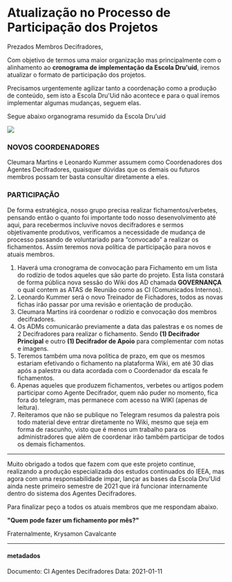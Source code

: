 # Atualização no Processo de Participação dos Projetos

Prezados Membros Decifradores,

Com objetivo de termos uma maior organização mas principalmente com o alinhamento ao **cronograma de implementação da Escola Dru'uid**, iremos atualizar o formato de participação dos projetos.

Precisamos urgentemente agilizar tanto a coordenação como a produção de conteúdo, sem isto a Escola Dru'Uid não acontece e para o qual iremos implementar algumas mudanças, seguem elas.

Segue abaixo organograma resumido da Escola Dru'uid

![](escola-druiid-organograma-resumido-v2.png)

### NOVOS COORDENADORES
Cleumara Martins e Leonardo Kummer assumem como Coordenadores dos Agentes Decifradores, quaisquer dúvidas que os demais ou futuros membros possam ter basta consultar diretamente a eles.

### PARTICIPAÇÃO
De forma estratégica, nosso grupo precisa realizar fichamentos/verbetes, pensando então o quanto foi importante todo nosso desenvolvimento até aqui, para recebermos incluvive novos decifradores e sermos objetivamente produtivos, verificamos a necessidade de mudança de processo passando de voluntariado para “convocado” a realizar os fichamentos. Assim teremos nova política de participação para novos e atuais membros. 

1. Haverá uma cronograma de convocação para Fichamento em um lista do rodízio de todos aqueles que são parte do projeto. Esta lista constará de forma pública nova sessão do Wiki dos AD chamada **GOVERNANÇA** o qual contem as ATAS de Reunião como as CI (Comunicados Internos).
2. Leonardo Kummer será o novo Treinador de Fichadores, todos as novas fichas irão passar por uma revisão e orientação de produção.
3. Cleumara Martins irá coordenar o rodízio e convocação dos membros decifradores.
4. Os ADMs comunicarão previamente a data das palestras e os nomes de 2 Decifradores para realizar o fichamento. Sendo **(1) Decifrador Principal** e outro **(1) Decifrador de Apoio** para complementar com notas e imagens.
5. Teremos também uma nova política de prazo, em que os mesmos estariam efetivando o fichamento na plataforma Wiki, em até 30 dias após a palestra ou data acordada com o Coordenador da escala fe fichamentos.
6. Apenas aqueles que produzem fichamentos, verbetes ou artigos podem participar como Agente Decifrador, quem não puder no momento, fica fora do telegram, mas permanece com acesso na WIKI (apenas de leitura).
7. Reiteramos que não se publique no Telegram resumos da palestra pois todo material deve entrar diretamente no Wiki, mesmo que seja em forma de rascunho, visto que é menos um trabalho para os administradores que além de coordenar irão também participar de todos os demais fichamentos.

---

Muito obrigado a todos que fazem com que este projeto continue, realizando  a produção especializada dos estudos continuados do IEEA, mas agora com uma responsabilidade impar, lançar as bases da Escola Dru'Uid ainda neste primeiro semestre de 2021 que irá funcionar internamente dentro do sistema dos Agentes Decifradores.


Para finalizar peço a todos os atuais membros que me respondam abaixo. 

**"Quem pode fazer um fichamento por mês?"**


Fraternalmente,
Krysamon Cavalcante


---
#### metadados
Documento: CI Agentes Decifradores
Data: 2021-01-11